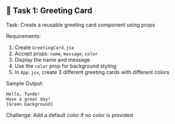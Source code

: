 ## 🎯 Task 1: Greeting Card

Task: Create a reusable greeting card component using props

Requirements:
1. Create `GreetingCard.jsx`
2. Accept props: `name`, `message`, `color`
3. Display the name and message
4. Use the `color` prop for background styling
5. In `App.jsx`, create 3 different greeting cards with different colors

Sample Output:
```
Hello, Tunde!
Have a great day!
[Green background]
```

Challenge: Add a default color if no color is provided